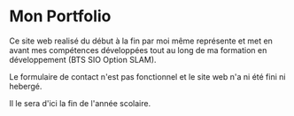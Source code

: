 
# Mon Portfolio

Ce site web realisé du début à la fin par moi même représente et met en avant mes compétences développées tout au long de ma formation en développement (BTS SIO Option SLAM).

Le formulaire de contact n'est pas fonctionnel et le site web n'a ni été fini ni hebergé.

Il le sera d'ici la fin de l'année scolaire.
